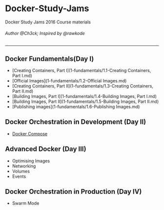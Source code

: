 # Docker-Study-Jams
Docker Study Jams 2016 Course materials

######  Author @Ch3ck; Inspired by @rawkode

------

## Docker Fundamentals(Day I)

- [Creating Containers, Part I](1-fundamentals/1.1-Creating Containers, Part I.md)
- [Official Images](1-fundamentals/1.2-Official Images.md)
- [Creating Containers, Part II](1-fundamentals/1.3-Creating Containers, Part II.md)
- [Building Images, Part I](1-fundamentals/1.4-Building Images, Part I.md)
- [Building Images, Part II](1-fundamentals/1.5-Building Images, Part II.md)
- [Publishing images](1-fundamentals/1.6-Publishing Images.md)

## Docker Orchestration in Development (Day II)

- [Docker Compose](3-orchestration-in-development/3.1-docker-compose.md)

## Advanced Docker (Day III)

- Optimising Images
- Networking
- Volumes
- Events

## Docker Orchestration in Production (Day IV)

- Swarm Mode


